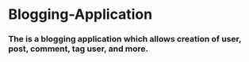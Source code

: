 # Blogging-Application
### The is a blogging application which allows creation of user, post, comment, tag user, and more.
